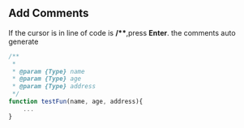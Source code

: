 ## Add Comments
If the cursor is in line of code is **/\*\***,press **Enter**. the comments auto generate
```javascript
/**
 * 
 * @param {Type} name
 * @param {Type} age
 * @param {Type} address
 */
function testFun(name, age, address){
    ...
}
```